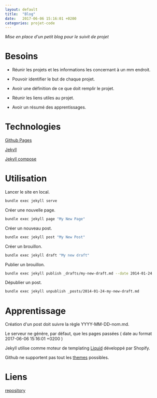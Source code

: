 ```yaml
---
layout: default
title:  "Blog"
date:   2017-06-06 15:16:01 +0200
categories: projet-code
---
```


*Mise en place d'un petit blog pour le suivit de projet*

# Besoins

* Réunir les projets et les informations les concernant à un mm endroit.

* Pouvoir identifier le but de chaque projet. 

* Avoir une définition de ce que doit remplir le projet.

* Réunir les liens utiles au projet.

* Avoir un résumé des apprentissages.

# Technologies

[Github Pages](https://pages.github.com/)

[Jekyll](https://jekyllrb.com/)

[Jekyll compose](https://github.com/jekyll/jekyll-compose)

# Utilisation

Lancer le site en local.
```bash
bundle exec jekyll serve
```

Créer une nouvelle page.
```bash
bundle exec jekyll page "My New Page"
```

Créer un nouveau post.
```bash
bundle exec jekyll post "My New Post"
```

Créer un brouillon.
```bash
bundle exec jekyll draft "My new draft"
```

Publier un brouillon.
```bash
bundle exec jekyll publish _drafts/my-new-draft.md --date 2014-01-24
```

Dépublier un post.
```bash
bundle exec jekyll unpublish _posts/2014-01-24-my-new-draft.md
```
# Apprentissage

Création d'un post doit suivre la règle YYYY-MM-DD-nom.md.

Le serveur ne génère, par défaut, que les pages passées ( date au format  2017-06-06 15:16:01 +0200 )

Jekyll utilise comme moteur de templating [Liquid](https://shopify.github.io/liquid/) développé par Shopify.

Github ne supportent pas tout les [themes](https://pages.github.com/themes/) possibles.

# Liens 

[repository](https://github.com/dendevs/dendevs.github.io)
